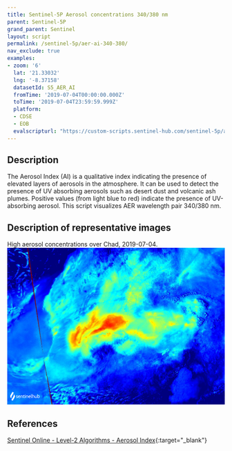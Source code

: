 ```yaml
---
title: Sentinel-5P Aerosol concentrations 340/380 nm
parent: Sentinel-5P
grand_parent: Sentinel
layout: script
permalink: /sentinel-5p/aer-ai-340-380/
nav_exclude: true
examples:
- zoom: '6'
  lat: '21.33032'
  lng: '-8.37158'
  datasetId: S5_AER_AI
  fromTime: '2019-07-04T00:00:00.000Z'
  toTime: '2019-07-04T23:59:59.999Z'
  platform:
  - CDSE
  - EOB
  evalscripturl: "https://custom-scripts.sentinel-hub.com/sentinel-5p/aer-ai-340-380/script.js"
---
```


## Description
The Aerosol Index (AI) is a qualitative index indicating the presence of elevated layers of aerosols in the atmosphere. It can be used to detect the presence of UV absorbing aerosols such as desert dust and volcanic ash plumes. Positive values (from light blue to red) indicate the presence of UV-absorbing aerosol. This script visualizes AER wavelength pair 340/380 nm.

## Description of representative images

High aerosol concentrations over Chad, 2019-07-04.
![NO2 tropospheric column](fig/fig1.png)

## References
[Sentinel Online - Level-2 Algorithms - Aerosol Index](https://sentinel.esa.int/web/sentinel/technical-guides/sentinel-5p/level-2/aerosol-index){:target="_blank"}

